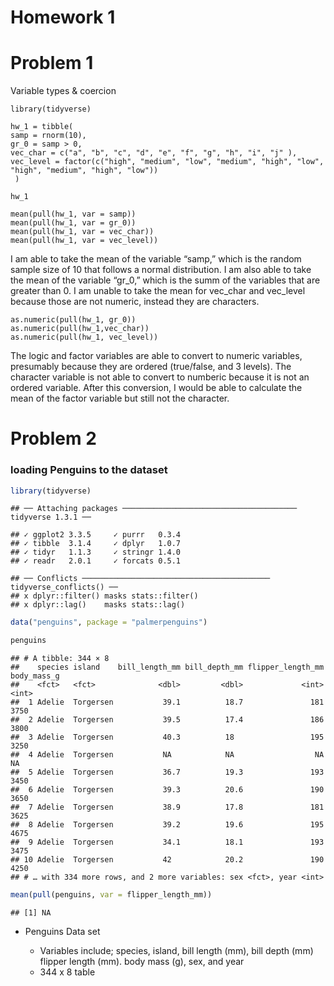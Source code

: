 Homework 1
================

# Problem 1

Variable types & coercion

``` r_hw1part1
library(tidyverse)

hw_1 = tibble( 
samp = rnorm(10),
gr_0 = samp > 0,
vec_char = c("a", "b", "c", "d", "e", "f", "g", "h", "i", "j" ),
vec_level = factor(c("high", "medium", "low", "medium", "high", "low", "high", "medium", "high", "low"))
 )

hw_1

mean(pull(hw_1, var = samp))
mean(pull(hw_1, var = gr_0))
mean(pull(hw_1, var = vec_char))
mean(pull(hw_1, var = vec_level))
```

I am able to take the mean of the variable “samp,” which is the random
sample size of 10 that follows a normal distribution. I am also able to
take the mean of the variable “gr\_0,” which is the summ of the
variables that are greater than 0. I am unable to take the mean for
vec\_char and vec\_level because those are not numeric, instead they are
characters.

``` r_hw1part2
as.numeric(pull(hw_1, gr_0))
as.numeric(pull(hw_1,vec_char))
as.numeric(pull(hw_1, vec_level))
```

The logic and factor variables are able to convert to numeric variables,
presumably because they are ordered (true/false, and 3 levels). The
character variable is not able to convert to numberic because it is not
an ordered variable. After this conversion, I would be able to calculate
the mean of the factor variable but still not the character.

# Problem 2

### loading Penguins to the dataset

``` r
library(tidyverse)
```

    ## ── Attaching packages ─────────────────────────────────────── tidyverse 1.3.1 ──

    ## ✓ ggplot2 3.3.5     ✓ purrr   0.3.4
    ## ✓ tibble  3.1.4     ✓ dplyr   1.0.7
    ## ✓ tidyr   1.1.3     ✓ stringr 1.4.0
    ## ✓ readr   2.0.1     ✓ forcats 0.5.1

    ## ── Conflicts ────────────────────────────────────────── tidyverse_conflicts() ──
    ## x dplyr::filter() masks stats::filter()
    ## x dplyr::lag()    masks stats::lag()

``` r
data("penguins", package = "palmerpenguins")

penguins
```

    ## # A tibble: 344 × 8
    ##    species island    bill_length_mm bill_depth_mm flipper_length_mm body_mass_g
    ##    <fct>   <fct>              <dbl>         <dbl>             <int>       <int>
    ##  1 Adelie  Torgersen           39.1          18.7               181        3750
    ##  2 Adelie  Torgersen           39.5          17.4               186        3800
    ##  3 Adelie  Torgersen           40.3          18                 195        3250
    ##  4 Adelie  Torgersen           NA            NA                  NA          NA
    ##  5 Adelie  Torgersen           36.7          19.3               193        3450
    ##  6 Adelie  Torgersen           39.3          20.6               190        3650
    ##  7 Adelie  Torgersen           38.9          17.8               181        3625
    ##  8 Adelie  Torgersen           39.2          19.6               195        4675
    ##  9 Adelie  Torgersen           34.1          18.1               193        3475
    ## 10 Adelie  Torgersen           42            20.2               190        4250
    ## # … with 334 more rows, and 2 more variables: sex <fct>, year <int>

``` r
mean(pull(penguins, var = flipper_length_mm))
```

    ## [1] NA

-   Penguins Data set

    -   Variables include; species, island, bill length (mm), bill depth
        (mm) flipper length (mm). body mass (g), sex, and year
    -   344 x 8 table
